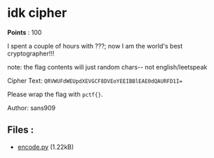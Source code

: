 # idk cipher
**Points** : 100

I spent a couple of hours with ???; now I am the world's best cryptographer!!!
note: the flag contents will just random chars-- not english/leetspeak

Cipher Text: `QRVWUFdWEUpdXEVGCF8DVEoYEEIBBlEAE0dQAURFD1I=`

Please wrap the flag with `pctf{}`.

Author: sans909

## Files : 

 - [encode.py](./encode.py) (1.22kB)